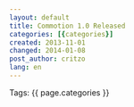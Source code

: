 ```yaml
---
layout: default
title: Commotion 1.0 Released
categories: [{categories}]
created: 2013-11-01
changed: 2014-01-08
post_author: critzo
lang: en
---
```

 <div class="tags">Tags: {{ page.categories }}</div>